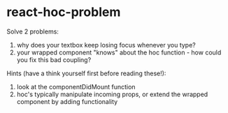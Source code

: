 # react-hoc-problem

Solve 2 problems:

 1. why does your textbox keep losing focus whenever you type?
 2. your wrapped component "knows" about the hoc function - how could you fix this bad coupling?
 
Hints (have a think yourself first before reading these!):








 1. look at the componentDidMount function
 2. hoc's typically manipulate incoming props, or extend the wrapped component by adding functionality
 
